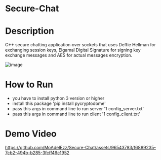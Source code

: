 # Secure-Chat

# Description
C++ secure chatting application over sockets that uses Deffie Hellman for exchanging session keys, Elgamal Digital Signature for signing key exchange messages and AES for actual messages encryption.

![image](https://github.com/MoAdelEzz/Secure-Chat/assets/96543783/75e55dc7-f4f8-4379-ab10-7e92027daebe)

# How to Run 

- you have to install python 3 version or higher 
- install this package 'pip install pycryptodome'
- pass this args in command line to run server '1 config_server.txt'
- pass this args in command line to run client '1 config_client.txt'

# Demo Video

https://github.com/MoAdelEzz/Secure-Chat/assets/96543783/f6889235-7cb2-494b-b285-3fcff46c1952


